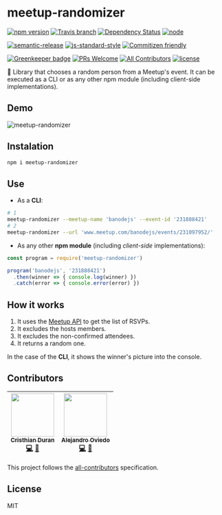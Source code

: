 # meetup-randomizer

[![npm version](https://img.shields.io/npm/v/meetup-randomizer.svg)](https://www.npmjs.com/package/meetup-randomizer)
[![Travis branch](https://img.shields.io/travis/durancristhian/meetup-randomizer/master.svg?maxAge=2592000)](https://travis-ci.org/durancristhian/meetup-randomizer)
[![Dependency Status](https://dependencyci.com/github/durancristhian/meetup-randomizer/badge)](https://dependencyci.com/github/durancristhian/meetup-randomizer)
[![node](https://img.shields.io/node/v/meetup-randomizer.svg?maxAge=2592000)](https://www.npmjs.com/package/meetup-randomizer)

[![semantic-release](https://img.shields.io/badge/%20%20%F0%9F%93%A6%F0%9F%9A%80-semantic--release-e10079.svg)](https://github.com/semantic-release/semantic-release)
[![js-standard-style](https://img.shields.io/badge/code%20style-standard-brightgreen.svg?maxAge=2592000)](http://standardjs.com/)
[![Commitizen friendly](https://img.shields.io/badge/commitizen-friendly-brightgreen.svg)](http://commitizen.github.io/cz-cli/)

[![Greenkeeper badge](https://badges.greenkeeper.io/durancristhian/meetup-randomizer.svg)](https://greenkeeper.io/)
[![PRs Welcome](https://img.shields.io/badge/PRs-welcome-brightgreen.svg?maxAge=2592000)](http://makeapullrequest.com)
[![All Contributors](https://img.shields.io/badge/all_contributors-2-orange.svg)](#contributors)
[![license](https://img.shields.io/github/license/durancristhian/meetup-randomizer.svg)](https://github.com/durancristhian/meetup-randomizer/blob/master/LICENSE)

:twisted_rightwards_arrows: Library that chooses a random person from a Meetup's event. It can be executed as a CLI or as any other npm module (including client-side implementations).

## Demo

![meetup-randomizer](https://raw.githubusercontent.com/durancristhian/meetup-randomizer/master/images/meetup-randomizer-demo.gif)

## Instalation

```bash
npm i meetup-randomizer
```

## Use

* As a **CLI**:

```bash
# 1
meetup-randomizer --meetup-name 'banodejs' --event-id '231888421'
# 2
meetup-randomizer --url 'www.meetup.com/banodejs/events/231097952/'
```

* As any other **npm module** (including *client-side* implementations):

```javascript
const program = require('meetup-randomizer')

program('banodejs', '231888421')
  .then(winner => { console.log(winner) })
  .catch(error => { console.error(error) })
```

## How it works

1. It uses the [Meetup API](http://www.meetup.com/meetup_api/) to get the list of RSVPs.
2. It excludes the hosts members.
3. It excludes the non-confirmed attendees.
4. It returns a random one.

In the case of the **CLI**, it shows the winner's picture into the console.

## Contributors

<!-- ALL-CONTRIBUTORS-LIST:START - Do not remove or modify this section -->
| [<img src="https://avatars.githubusercontent.com/u/4248944?v=3" width="100px;"/><br /><sub>Cristhian Duran</sub>](https://github.com/durancristhian)<br />[💻](https://github.com/durancristhian/meetup-randomizer/commits?author=durancristhian) [📖](https://github.com/durancristhian/meetup-randomizer/commits?author=durancristhian) | [<img src="https://avatars.githubusercontent.com/u/2440935?v=3" width="100px;"/><br /><sub>Alejandro Oviedo</sub>](https://twitter.com/a0viedo)<br />[💻](https://github.com/durancristhian/meetup-randomizer/commits?author=a0viedo) [📖](https://github.com/durancristhian/meetup-randomizer/commits?author=a0viedo) |
| :---: | :---: |
<!-- ALL-CONTRIBUTORS-LIST:END -->

This project follows the [all-contributors](https://github.com/kentcdodds/all-contributors) specification.

## License

MIT
